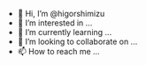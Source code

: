 - 👋 Hi, I’m @higorshimizu
- 👀 I’m interested in ...
- 🌱 I’m currently learning ...
- 💞️ I’m looking to collaborate on ...
- 📫 How to reach me ...

<!---
higorshimizu/higorshimizu is a ✨ special ✨ repository because its `README.md` (this file) appears on your GitHub profile.
You can click the Preview link to take a look at your changes.
--->
